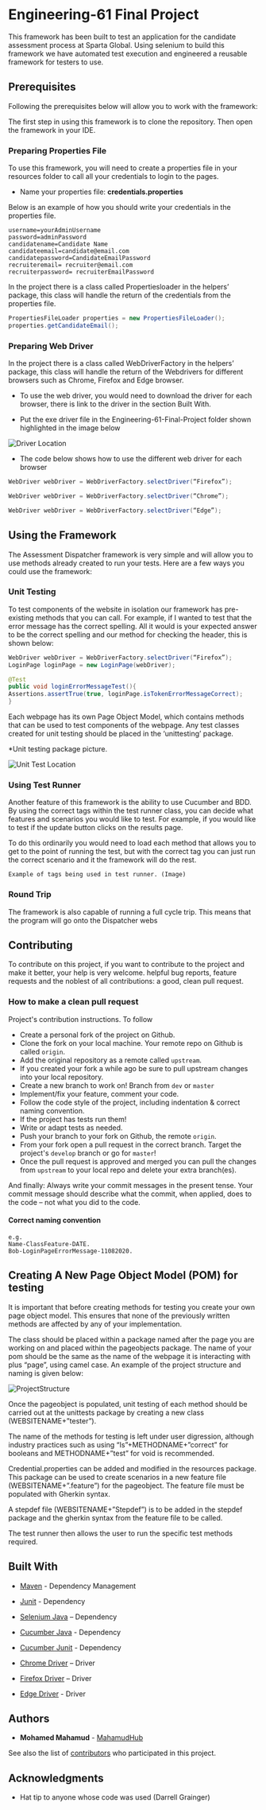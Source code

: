# Engineering-61 Final Project

This framework has been built to test an application for the candidate assessment process at Sparta Global. Using selenium to build this framework we have automated test execution and engineered a reusable framework for testers to use. 


## Prerequisites

Following the prerequisites below will allow you to work with the framework: 

The first step in using this framework is to clone the repository. Then open the framework in your IDE.

### Preparing Properties File

To use this framework, you will need to create a properties file in your resources folder to call all your credentials to login to the pages.

- Name your properties file: **credentials.properties**

Below is an example of how you should write your credentials in the properties file.
```
username=yourAdminUsername
password=adminPassword
candidatename=Candidate Name
candidateemail=candidate@email.com
candidatepassword=CandidateEmailPassword
recruiteremail= recruiter@email.com
recruiterpassword= recruiterEmailPassword
```
In the project there is a class called Propertiesloader in the helpers’ package, this class will handle the return of the credentials from the properties file.


 ```java 
PropertiesFileLoader properties = new PropertiesFileLoader();
properties.getCandidateEmail();

 ```

### Preparing Web Driver

In the project there is a class called WebDriverFactory in the helpers’ package, this class will handle the return of the Webdrivers for different browsers such as Chrome, Firefox and Edge browser.

-  To use the web driver, you would need to download the driver for each browser, there is link to the driver in the section Built With.

- Put the exe driver file in the Engineering-61-Final-Project folder shown highlighted in the image below

![ Driver Location](Assets/DriverLocation.jpg)

- The code below shows how to use the different web driver for each browser

```java 
WebDriver webDriver = WebDriverFactory.selectDriver(“Firefox”);

WebDriver webDriver = WebDriverFactory.selectDriver(“Chrome”);

WebDriver webDriver = WebDriverFactory.selectDriver(“Edge”);
 ```

## Using the Framework

The Assessment Dispatcher framework is very simple and will allow you to use methods already created to run your tests. Here are a few ways you could use the framework:

### Unit Testing

To test components of the website in isolation our framework has pre-existing methods that you can call. For example, if I wanted to test that the error message has the correct spelling. All it would is your expected answer to be the correct spelling and our method for checking the header, this is shown below:
```java
WebDriver webDriver = WebDriverFactory.selectDriver(“Firefox”);
LoginPage loginPage = new LoginPage(webDriver);

@Test
public void loginErrorMessageTest(){
Assertions.assertTrue(true, loginPage.isTokenErrorMessageCorrect);
}
```
Each webpage has its own Page Object Model, which contains methods that can be used to test components of the webpage. Any test classes created for unit testing should be placed in the ‘unittesting’ package.

*Unit testing package picture.

![Unit Test Location](Assets/UnitTestLocation.jpg)



### Using Test Runner

Another feature of this framework is the ability to use Cucumber and BDD. By using the correct tags within the test runner class, you can decide what features and scenarios you would like to test. For example, if you would like to test if the update button clicks on the results page.

To do this ordinarily you would need to load each method that allows you to get to the point of running the test, but with the correct tag you can just run the correct scenario and it the framework will do the rest. 

```
Example of tags being used in test runner. (Image)
```

### Round Trip

The framework is also capable of running a full cycle trip. This means that the program will go onto the Dispatcher webs

## Contributing

To contribute on this project, if you want to contribute to the project and make it better, your help is very welcome. helpful bug reports, feature requests and the noblest of all contributions: a good, clean pull request.

### How to make a clean pull request

Project's contribution instructions. To follow

- Create a personal fork of the project on Github.
- Clone the fork on your local machine. Your remote repo on Github is called `origin`.
- Add the original repository as a remote called `upstream`.
- If you created your fork a while ago be sure to pull upstream changes into your local repository.
- Create a new branch to work on! Branch from `dev` or `master`
- Implement/fix your feature, comment your code.
- Follow the code style of the project, including indentation & correct naming convention.
- If the project has tests run them!
- Write or adapt tests as needed.
- Push your branch to your fork on Github, the remote `origin`.
- From your fork open a pull request in the correct branch. Target the project's `develop` branch or go for `master`!
- Once the pull request is approved and merged you can pull the changes from `upstream` to your local repo and delete
your extra branch(es).

And finally: Always write your commit messages in the present tense. 
Your commit message should describe what the commit, when applied, does to the code – not what you did to the code.

#### Correct naming convention

```
e.g. 
Name-ClassFeature-DATE.
Bob-LoginPageErrorMessage-11082020.

```


## Creating A New Page Object Model (POM) for testing
It is important that before creating methods for testing you create your own page object model. This ensures that none of the previously written methods are affected by any of your implementation. 

The class should be placed within a package named after the page you are working on and placed within the pageobjects package. 
The name of your pom should be the same as the name of the webpage it is interacting with plus “page”, using camel case. An example of the project structure and naming is given below:

![ProjectStructure](Assets/ProjectStructureOfPOM.jpg)

Once the pageobject is populated, unit testing of each method should be carried out at the unittests package by creating a new class (WEBSITENAME+”tester”).

The name of the methods for testing is left under user digression, although industry practices such as using “Is”+METHODNAME+”correct” for booleans and METHODNAME+”test” for void is recommended.

Credential.properties can be added and modified in the resources package. This package can be used to create scenarios in a new feature file (WEBSITENAME+”.feature”) for the pageobject. The feature file must be populated with Gherkin syntax.

A stepdef file (WEBSITENAME+”Stepdef”) is to be added in the stepdef package and the gherkin syntax from the feature file to be called. 

The test runner then allows the user to run the specific test methods required.


## Built With

* [Maven](https://maven.apache.org/) - Dependency Management
 * [Junit](https://mvnrepository.com/artifact/org.junit.jupiter/junit-jupiter-api/5.6.2) - Dependency
 * [Selenium Java](https://mvnrepository.com/artifact/org.seleniumhq.selenium/selenium-java/3.141.59/) – Dependency
 * [Cucumber Java](https://mvnrepository.com/artifact/io.cucumber/cucumber-java/6.2.0) - Dependency
 * [Cucumber Junit]( https://mvnrepository.com/artifact/io.cucumber/cucumber-junit/6.2.0) - Dependency

 * [Chrome Driver](https://chromedriver.chromium.org/downloads) – Driver
 * [Firefox Driver](https://github.com/mozilla/geckodriver/releases) – Driver
 * [Edge Driver]( https://developer.microsoft.com/en-us/microsoft-edge/tools/webdriver/) - Driver

## Authors

* **Mohamed Mahamud** - [MahamudHub]( https://github.com/MahamudHub)

See also the list of [contributors](https://github.com/MahamudHub/project/contributors) who participated in this project.


## Acknowledgments

* Hat tip to anyone whose code was used (Darrell Grainger)


